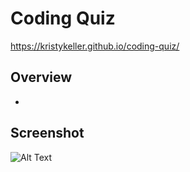 # Coding Quiz
https://kristykeller.github.io/coding-quiz/
## Overview
* 

## Screenshot
![Alt Text]()
